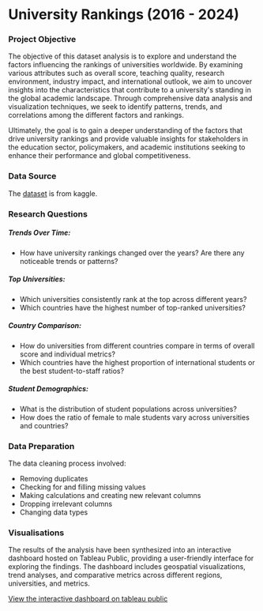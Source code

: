# University Rankings (2016 - 2024)

### Project Objective
The objective of this dataset analysis is to explore and understand the factors influencing the rankings of universities worldwide. By examining various attributes such as overall score, teaching quality, research environment, industry impact, and international outlook, we aim to uncover insights into the characteristics that contribute to a university's standing in the global academic landscape. Through comprehensive data analysis and visualization techniques, we seek to identify patterns, trends, and correlations among the different factors and rankings. 

Ultimately, the goal is to gain a deeper understanding of the factors that drive university rankings and provide valuable insights for stakeholders in the education sector, policymakers, and academic institutions seeking to enhance their performance and global competitiveness.

### Data Source
The [dataset](https://www.kaggle.com/datasets/raymondtoo/the-world-university-rankings-2016-2024) is from kaggle.

### Research Questions
##### Trends Over Time:
- How have university rankings changed over the years? Are there any noticeable trends or patterns?
##### Top Universities:
- Which universities consistently rank at the top across different years?
- Which countries have the highest number of top-ranked universities?
##### Country Comparison:
- How do universities from different countries compare in terms of overall score and individual metrics?
- Which countries have the highest proportion of international students or the best student-to-staff ratios?
##### Student Demographics:
- What is the distribution of student populations across universities?
- How does the ratio of female to male students vary across universities and countries?

### Data Preparation 
The data cleaning process involved:
- Removing duplicates
- Checking for and filling missing values
- Making calculations and creating new relevant columns
- Dropping irrelevant columns
- Changing data types

### Visualisations
The results of the analysis have been synthesized into an interactive dashboard hosted on Tableau Public, providing a user-friendly interface for exploring the findings. The dashboard includes geospatial visualizations, trend analyses, and comparative metrics across different regions, universities, and metrics.

[View the interactive dashboard on tableau public](https://public.tableau.com/app/profile/dooter.ior/viz/UniversityRankings2016-2024/Dashboard2)

